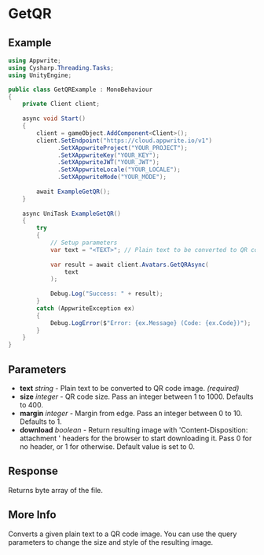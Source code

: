 # GetQR

## Example

```csharp
using Appwrite;
using Cysharp.Threading.Tasks;
using UnityEngine;

public class GetQRExample : MonoBehaviour
{
    private Client client;
    
    async void Start()
    {
        client = gameObject.AddComponent<Client>();
        client.SetEndpoint("https://cloud.appwrite.io/v1")
              .SetXAppwriteProject("YOUR_PROJECT");
              .SetXAppwriteKey("YOUR_KEY");
              .SetXAppwriteJWT("YOUR_JWT");
              .SetXAppwriteLocale("YOUR_LOCALE");
              .SetXAppwriteMode("YOUR_MODE");
        
        await ExampleGetQR();
    }
    
    async UniTask ExampleGetQR()
    {
        try
        {
            // Setup parameters
            var text = "<TEXT>"; // Plain text to be converted to QR code image.
            
            var result = await client.Avatars.GetQRAsync(
                text
            );
            
            Debug.Log("Success: " + result);
        }
        catch (AppwriteException ex)
        {
            Debug.LogError($"Error: {ex.Message} (Code: {ex.Code})");
        }
    }
}
```

## Parameters

- **text** *string* - Plain text to be converted to QR code image. *(required)*
- **size** *integer* - QR code size. Pass an integer between 1 to 1000. Defaults to 400.
- **margin** *integer* - Margin from edge. Pass an integer between 0 to 10. Defaults to 1.
- **download** *boolean* - Return resulting image with &#039;Content-Disposition: attachment &#039; headers for the browser to start downloading it. Pass 0 for no header, or 1 for otherwise. Default value is set to 0.

## Response

Returns byte array of the file.
## More Info

Converts a given plain text to a QR code image. You can use the query parameters to change the size and style of the resulting image.

